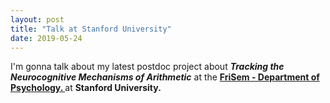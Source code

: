 ```yaml
---
layout: post
title: "Talk at Stanford University"
date: 2019-05-24
---
```


I'm gonna talk about my latest postdoc project about <b><i>Tracking the Neurocognitive Mechanisms of Arithmetic</i></b> at the <a href="https://psychology.stanford.edu/events/frisem-31" class="ext" target="_blank"><b> FriSem - Department of Psychology. </b></a> at <b>Stanford University.</b> 